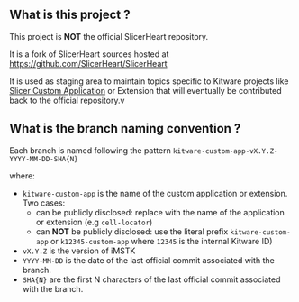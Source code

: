 What is this project ?
----------------------

This project is **NOT** the official SlicerHeart repository.

It is a fork of SlicerHeart sources hosted at https://github.com/SlicerHeart/SlicerHeart

It is used as staging area to maintain topics specific to Kitware projects like [Slicer Custom Application](https://github.com/KitwareMedical/SlicerCustomAppTemplate#readme) or Extension that will eventually be contributed back to the official repository.v

What is the branch naming convention ?
--------------------------------------

Each branch is named following the pattern `kitware-custom-app-vX.Y.Z-YYYY-MM-DD-SHA{N}`

where:

* `kitware-custom-app` is the name of the custom application or extension. Two cases:
  * can be publicly disclosed: replace with the name of the application or extension (e.g `cell-locator`)
  * can **NOT** be publicly disclosed: use the literal prefix `kitware-custom-app` or `k12345-custom-app` where `12345` is the internal Kitware ID)
* `vX.Y.Z` is the version of iMSTK
* `YYYY-MM-DD` is the date of the last official commit associated with the branch.
* `SHA{N}` are the first N characters of the last official commit associated with the branch.

